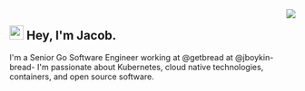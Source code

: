 <img align="right" src="https://media1.giphy.com/media/13HgwGsXF0aiGY/giphy.gif" />
<h2><img src="https://media.giphy.com/media/hvRJCLFzcasrR4ia7z/giphy.gif" width="25px"> Hey, I'm Jacob.</h2>
<p>I'm a Senior Go Software Engineer working at @getbread at @jboykin-bread- I'm passionate about Kubernetes, cloud native technologies, containers, and open source software. </p>
